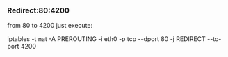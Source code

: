 ### Redirect:80:4200

from 80 to 4200 just execute:

iptables -t nat -A PREROUTING -i eth0 -p tcp --dport 80 -j REDIRECT --to-port 4200

